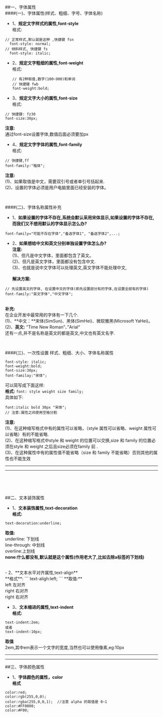 ##一、字体属性
<br>
####(一)、字体属性(样式、粗细、字号、字体名称) 
- 1、**规定文字样式的属性,font-style**<br>格式:

``` 
// 正常样式,默认就是这种 ,快捷键 fsn
  font-style: normal;  
// 倾斜样式, 快捷键 fs 
  font-style: italic;   
```



- 2、**规定文字粗细的属性,font-weight**<br>格式:

  ```
  // 有2种取值,数字(100~900)和单词
  // 快捷键 fwb
  font-weight:bold;

  ```
  
  
  
- 3、**规定文字大小的属性,font-size**<br>格式:
```
// 快捷键: fz30
font-size:30px;
```
**注意:**<br> 通过font-size设置字体,数值后面必须要加px




- 4、**规定文字字体的属性,font-family**<br>格式:
```
// 快捷键,ff
font-family:"楷体";
```
**注意:**<br>(1)、如果取值是中文，需要双引号或者单引号括起来.<br>(2)、设置的字体必须是用户电脑里面已经安装的字体。


 

<br>

####(二)、字体名称属性补充
- 1、**如果设置的字体不存在,系统会默认采用宋体显示,如果设置的字体不存在,而我们又不想用默认的字体显示怎么办?**
```
font-family="可能不存在字体","备选字体1", "备选字体2",...;
```

- 2、**如果想给中文和英文分别单独设置字体怎么办?**<br>**注意:**<br>(1)、但凡是中文字体，里面都包含了英文。<br>(2)、但凡是英文字体，里面都没有包含中文.<br>(3)、也就是说中文字体可以处理英文,英文字体不能处理中文,<br><br>**解决方案:**
```
// 先设置英文的字体, 在设置中文的字体(即先设置部分有的字体,在设置全部有的字体)
font-family:"英文字体","中文字体";
```
<br>**补充:**<br>在企业开发中最常用的字体有一下几个.<br>(1)、**中文：**宋体(SimSun)、黑体(SimHei)、微软雅黑(Microsoft YaHei)。<br>(2)、**英文:** "Time New Roman”、”Arial“<br>还有一点,并不是名称是英文的都是英文,中文也有英文名字.

 
<br>

####(三)、一次性设置 样式、粗细、大小、字体名称属性

```
font-style: italic;
font-weight:bold;
font-size:30px;
font-familay:"宋体";
```
可以简写成下面这样:<br>**格式:**
`font: style weight size family;`<br>具体如下:
```
font:italic bold 30px "宋体";
// 注意:属性之间使用空格分割
```
**注意:**<br>(1)、在这种缩写格式中有的属性可以省略，（style 属性可以省略、weight 属性可以省略）有的不能省略.<br>
(2)、在这种缩写格式中style 和 weight 的位置可以交换,size 和 family 的位置必须在style 和 weight 之后且size必须在family 前 .
<br>(3)、在这种属性中有的属性值不能省略（size 和 family 不能省略）否则其他的属性也不能生效



***
***
<br><br><br>

##二、文本装饰属性

- 1、**文本装饰属性,text-decoration**<br>**格式:**
```
text-decoration:underline;
```
**取值:** 
<br>underline: 下划线
<br> line-through: 中划线
<br>overline:上划线
<br>**none:什么都没有,默认就是这个属性(作用老大了,比如去除a标签的下划线)**

<br>
- 2、**文本水平对齐属性,text-align**<br>**格式**:
```
text-aligh:left;
```
**取值:** 
<br>left 左对齐 
<br>right 右对齐 
<br>right 右对齐


- 3、**文本缩进的属性,text-indent**<br>**格式:**
```
text-indent:2em;
或者
text-indent:10px;
```
**取值**<br>
2em,其中em表示一个文字的宽度,当然也可以使用像素,eg:10px



***
***
##三、字体颜色属性

- 1、**字体颜色的属性，color**<br>**格式**
```
color:red;
color:rgb(255,0,0);
color:rgba(255,0,0,1);  //注意 alpha 的取值是 0~1 
color:#FF0000;
color:#F00;
```






 














